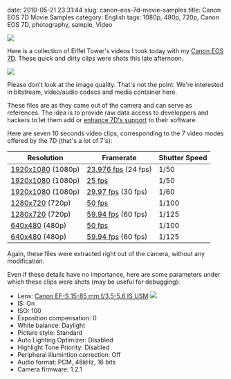 date: 2010-05-21 23:31:44
slug: canon-eos-7d-movie-samples
title: Canon EOS 7D Movie Samples
category: English
tags: 1080p, 480p, 720p, Canon EOS 7D, photography, sample, Video

![](/static/uploads/2010/05/eiffel-tower-video-sample-preview.jpg)

Here is a collection of Eiffel Tower's videos I took today with my [Canon EOS 7D](http://www.amazon.com/gp/product/B002NEGTTW/ref=as_li_tf_tl?ie=UTF8&tag=kevideld-20&linkCode=as2&camp=217145&creative=399381&creativeASIN=B002NEGTTW). These quick and dirty clips were shots this late afternoon.

![](http://www.assoc-amazon.com/e/ir?t=kevideld-20&l=as2&o=1&a=B002NEGTTW&camp=217145&creative=399381)

Please don't look at the image quality. That's not the point. We're interested in bitstream, video/audio codecs and media container here.

These files are as they came out of the camera and can serve as references. The idea is to provide raw data access to developpers and hackers to let them add or [enhance 7D's support](http://www.kdenlive.org/video-editor/canon-eos-7d) to their software.

Here are seven 10 seconds video clips, corresponding to the 7 video modes offered by the 7D (that's a lot of 7's):

Resolution | Framerate | Shutter Speed
--- | --- | ---
[1920x1080](http://kevin.deldycke.com/static/documents/canon-eos-7d-movie-samples/1080p-23.976fps.mov) (1080p) | [23.976 fps](http://kevin.deldycke.com/static/documents/canon-eos-7d-movie-samples/1080p-23.976fps.mov) (24 fps) | 1/50
[1920x1080](http://kevin.deldycke.com/static/documents/canon-eos-7d-movie-samples/1080p-25fps.mov) (1080p) | [25 fps](http://kevin.deldycke.com/static/documents/canon-eos-7d-movie-samples/1080p-25fps.mov) | 1/50
[1920x1080](http://kevin.deldycke.com/static/documents/canon-eos-7d-movie-samples/1080p-29.97fps.mov) (1080p) | [29.97 fps](http://kevin.deldycke.com/static/documents/canon-eos-7d-movie-samples/1080p-29.97fps.mov) (30 fps) | 1/60
[1280x720](http://kevin.deldycke.com/static/documents/canon-eos-7d-movie-samples/720p-50fps.mov) (720p) | [50 fps](http://kevin.deldycke.com/static/documents/canon-eos-7d-movie-samples/720p-50fps.mov) | 1/100
[1280x720](http://kevin.deldycke.com/static/documents/canon-eos-7d-movie-samples/720p-59.94fps.mov) (720p) | [59.94 fps](http://kevin.deldycke.com/static/documents/canon-eos-7d-movie-samples/720p-59.94fps.mov) (60 fps) | 1/125
[640x480](http://kevin.deldycke.com/static/documents/canon-eos-7d-movie-samples/480p-50fps.mov) (480p) | [50 fps](http://kevin.deldycke.com/static/documents/canon-eos-7d-movie-samples/480p-50fps.mov) | 1/100
[640x480](http://kevin.deldycke.com/static/documents/canon-eos-7d-movie-samples/480p-59.94fps.mov) (480p) | [59.94 fps](http://kevin.deldycke.com/static/documents/canon-eos-7d-movie-samples/480p-59.94fps.mov) (60 fps) | 1/125

Again, these files were extracted right out of the camera, without any modification.

Even if these details have no importance, here are some parameters under which these clips were shots (may be useful for debugging):

  * Lens: [Canon EF-S 15-85 mm f/3,5-5,6 IS USM](http://www.amazon.com/gp/product/B002NEGTTM/ref=as_li_tf_tl?ie=UTF8&tag=kevideld-20&linkCode=as2&camp=217145&creative=399373&creativeASIN=B002NEGTTM) ![](http://www.assoc-amazon.com/e/ir?t=kevideld-20&l=as2&o=1&a=B002NEGTTM&camp=217145&creative=399373)
  * IS: On
  * ISO: 100
  * Exposition compensation: 0
  * White balance: Daylight
  * Picture style: Standard
  * Auto Lighting Optimizer: Disabled
  * Highlight Tone Priority: Disabled
  * Peripheral illumintion correction: Off
  * Audio format: PCM, 48kHz, 16 bits
  * Camera firmware: 1.2.1

